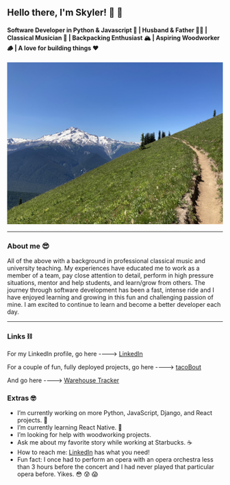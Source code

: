 ## Hello there, I'm Skyler! 👋 👋


#### Software Developer in Python & Javascript 🐍 | Husband & Father 👶🏼 | Classical Musician 🎺 | Backpacking Enthusiast 🏔 | Aspiring Woodworker 🪵 | A love for building things ❤️

![Me](IMG_2552.jpeg)

<hr />

### About me 😎

All of the above with a background in professional classical music and university teaching. My experiences have educated me to work as a member of a team, pay close attention to detail, perform in high pressure situations, mentor and help students, and learn/grow from others. The journey through software development has been a fast, intense ride and I have enjoyed learning and growing in this fun and challenging passion of mine. I am excited to continue to learn and become a better developer each day. 
<br/>
<hr/>

### Links ⛓

For my LinkedIn profile, go here ----> [LinkedIn](https://www.linkedin.com/in/skylerjohnson102020/)

For a couple of fun, fully deployed projects, go here ----> [tacoBout](https://github.com/SkylerJohnson102020/taco-tuesday-frontend)

And go here ----> [Warehouse Tracker](https://github.com/Supply-Chain-Gang-2/warehouse-tracker-back-end)

### Extras 🤓
- I’m currently working on more Python, JavaScript, Django, and React projects. 🤙
- I’m currently learning React Native. 🤙
- I’m looking for help with woodworking projects.
- Ask me about my favorite story while working at Starbucks. ☕️
- How to reach me: [LinkedIn](https://www.linkedin.com/in/skylerjohnson102020/) has what you need!
- Fun fact: I once had to perform an opera with an opera orchestra less than 3 hours before the concert and I had never played that particular opera before. Yikes. 😳 😰 😱
